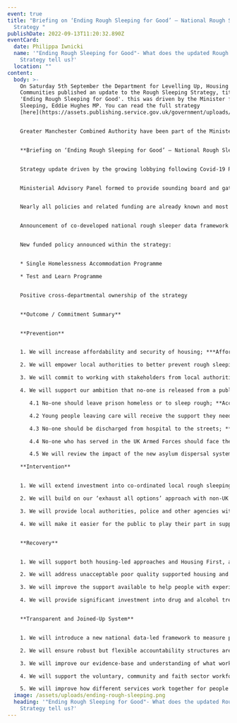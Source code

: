 ```yaml
---
event: true
title: "Briefing on ‘Ending Rough Sleeping for Good’ – National Rough Sleeper
  Strategy "
publishDate: 2022-09-13T11:20:32.890Z
eventCard:
  date: Philippa Iwnicki
  name: '"Ending Rough Sleeping for Good"- What does the updated Rough Sleeper
    Strategy tell us?'
  location: ""
content:
  body: >-
    On Saturday 5th September the Department for Levelling Up, Housing &
    Communities published an update to the Rough Sleeping Strategy, titled
    'Ending Rough Sleeping for Good'. this was driven by the Minister for Rough
    Sleeping, Eddie Hughes MP. You can read the full strategy
    [here](https://assets.publishing.service.gov.uk/government/uploads/system/uploads/attachment_data/file/1102408/20220903_Ending_rough_sleeping_for_good.pdf)


    Greater Manchester Combined Authority have been part of the Minister's Advisory Panel working on this for the last 18 months, and have put together this briefing to help us understand the changes and opportunities it presents.


    **Briefing on ‘Ending Rough Sleeping for Good’ – National Rough Sleeper Strategy**


    Strategy update driven by the growing lobbying following Covid-19 Response, in particular the Kerslake Commission, and the opportunity from 3 year Spending Review settlement


    Ministerial Advisory Panel formed to provide sounding board and gather recommendations 


    Nearly all policies and related funding are already known and most already allocated (with some under embargo up until this point – RSI, Housing First, RSAP)


    Announcement of co-developed national rough sleeper data framework with Centre for Homelessness Impact


    New funded policy announced within the strategy:


    * Single Homelessness Accommodation Programme 

    * Test and Learn Programme


    Positive cross-departmental ownership of the strategy


    **Outcome / Commitment Summary**


    **Prevention**


    1. We will increase affordability and security of housing; ***Affordable Housing Programme (£1.5bn)*** and Private Rented Sector reform

    2. We will empower local authorities to better prevent rough sleeping – including fully embedding the landmark Homelessness Reduction Act 2017; **Homelessness Prevention Grant (£316m 2022-23)**

    3. We will commit to working with stakeholders from local authorities and the service delivery sector to establish an operational risk assessment tool to assist with prevention of rough sleeping

    4. We will support our ambition that no-one is released from a public institution to the streets through the following commitments:

       4.1 No-one should leave prison homeless or to sleep rough; **Accommodation for Ex-Offenders**, Approved Premises expansion, Housing Specialists, Resettlement Passports

       4.2 Young people leaving care will receive the support they need to secure and maintain suitable accommodation; **targeted care leaver funding (£3.2m 2022-23)**

       4.3 No-one should be discharged from hospital to the streets; **Out of Hospital Care Programme**

       4.4 No-one who has served in the UK Armed Forces should face the need to sleep rough

       4.5 We will review the impact of the new asylum dispersal system on homelessness and rough sleeping

    **Intervention**


    1. We will extend investment into co-ordinated local rough sleeping services and ensure tailored support to meet individual needs, including through the **£500m Rough Sleeping Initiative 2022-25** and the **£10m Night Shelter Transformation Fund** to increase provision of quality single-room provision within the night shelter sector

    2. We will build on our ‘exhaust all options’ approach with non-UK nationals sleeping rough to make sure those who have restricted eligibility for public funds have a clear pathway off the streets; reform Rough Sleeping Support Service out of HO Immigration Enforcement

    3. We will provide local authorities, police and other agencies with the tools they need to work effectively together to address rough sleeping, protect the public and make communities feel safe for all; Vagrancy Act reform

    4. We will make it easier for the public to play their part in supporting people sleeping rough; Street Link service


    **Recovery**


    1. We will support both housing-led approaches and Housing First, and make sure specialist homes are in place for those experiencing rough sleeping; **Rough Sleeper Accommodation Programme (£433m), Big Society Capital social investment pilots (£15m)**, Homeless Link Fidelity Framework

    2. We will address unacceptable poor quality supported housing and increase supply, including through a new **£200m Single Homelessness Accommodation Programme** and **£20m Supported Housing Improvement Programme**

    3. We will improve the support available to help people with experience of rough sleeping into employment, refreshing the jobcentre offer through best practice and networks of homelessness leads and setting up a covenant with employers to support job opportunities

    4. We will provide significant investment into drug and alcohol treatment to support people experiencing rough sleeping and improve mental health provision; **£186.5m to expand Rough Sleeping Drug and Alcohol Treatment Grant**, **£53m in Drug Strategy to access accommodation to improvement treatment** and recovery outcomes


    **Transparent and Joined-Up System**


    1. We will introduce a new national data-led framework to measure progress towards ending rough sleeping

    2. We will ensure robust but flexible accountability structures are in place

    3. We will improve our evidence-base and understanding of what works to end rough sleeping; **£2.2m systems wide research programme**, **£12m Test and Learn Programme**

    4. We will support the voluntary, community and faith sector workforce to play their part alongside other delivery partners; **£7.3m VCFSE Grant Programme**

    5. We will improve how different services work together for people sleeping rough, particularly people facing multiple disadvantage, including supporting partners within the new Integrated Care Systems to develop joined-up local strategies that bring together housing, homelessness and healthcare; **£64m Changing Futures pilots**, NHS Duty to Cooperate
  image: /assets/uploads/ending-rough-sleeping.png
  heading: '"Ending Rough Sleeping for Good"- What does the updated Rough Sleeper
    Strategy tell us?'
---
```

